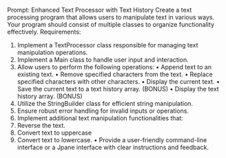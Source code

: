 Prompt: Enhanced Text Processor with Text History
Create a text processing program that allows users to manipulate text in various ways. Your program should consist of multiple classes to organize functionality effectively.
Requirements:
1.	Implement a TextProcessor class responsible for managing text manipulation operations.
2.	Implement a Main class to handle user input and interaction.
3.	Allow users to perform the following operations:
•	Append text to an existing text.
•	Remove specified characters from the text.
•	Replace specified characters with other characters.
•	Display the current text.
•	Save the current text to a text history array. (BONUS)
•	Display the text history array. (BONUS)
4.	Utilize the StringBuilder class for efficient string manipulation.
5.	Ensure robust error handling for invalid inputs or operations.
6.	Implement additional text manipulation functionalities that:
1.	Reverse the text.
2.	Convert text to uppercase 
3.	Convert text to lowercase.
•	Provide a user-friendly command-line interface or a Jpane interface with clear instructions and feedback.
